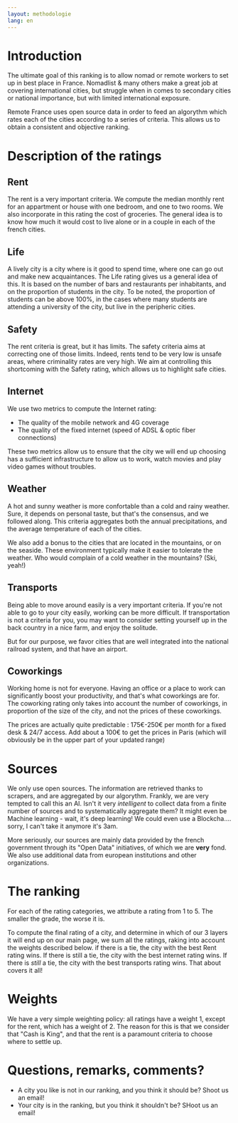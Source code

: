 ```yaml
---
layout: methodologie
lang: en
---
```


# Introduction

The ultimate goal of this ranking is to allow nomad or remote workers to set up in best place in France. Nomadlist & many others make a great job at covering international cities, but struggle when in comes to secondary cities or national importance, but with limited international exposure.

Remote France uses open source data in order to feed an algorythm which rates each of the cities according to a series of criteria. This allows us to obtain a consistent and objective ranking.

# Description of the ratings
## Rent
The rent is a very important criteria. We compute the median monthly rent for an appartment or house with one bedroom, and one to two rooms. We also incorporate in this rating the cost of groceries. The general idea is to know how much it would cost to live alone or in a couple in each of the french cities.

## Life
A lively city is a city where is it good to spend time, where one can go out and make new acquaintances. The Life rating gives us a general idea of this. It is based on the number of bars and restaurants per inhabitants, and on the proportion of students in the city. To be noted, the proportion of students can be above 100%, in the cases where many students are attending a university of the city, but live in the peripheric cities.

## Safety
The rent criteria is great, but it has limits. The safety criteria aims at correcting one of those limits. Indeed, rents tend to be very low is unsafe areas, where criminality rates are very high. We aim at controlling this shortcoming with the Safety rating, which allows us to highlight safe cities.

## Internet
We use two metrics to compute the Internet rating:
* The quality of the mobile network and 4G coverage
* The quality of the fixed internet (speed of ADSL & optic fiber connections)

These two metrics allow us to ensure that the city we will end up choosing has a sufficient infrastructure to allow us to work, watch movies and play video games without troubles.

## Weather
A hot and sunny weather is more confortable than a cold and rainy weather. Sure, it depends on personal taste, but that's the consensus, and we followed along. This criteria aggregates both the annual precipitations, and the average temperature of each of the cities.

We also add a bonus to the cities that are located in the mountains, or on the seaside. These environment typically make it easier to tolerate the weather. Who would complain of a cold weather in the mountains? (Ski, yeah!)

## Transports
Being able to move around easily is a very important criteria. If you're not able to go to your city easily, working can be more difficult. If transportation is not a criteria for you, you may want to consider setting yourself up in the back country in a nice farm, and enjoy the solitude. 

But for our purpose, we favor cities that are well integrated into the national railroad system, and that have an airport.

## Coworkings
Working home is not for everyone. Having an office or a place to work can significantly boost your productivity, and that's what coworkings are for. The coworking rating only takes into account the number of coworkings, in proportion of the size of the city, and not the prices of these coworkings. 

The prices are actually quite predictable : 175€-250€ per month for a fixed desk & 24/7 access. Add about a 100€ to get the prices in Paris (which will obviously be in the upper part of your updated range)

# Sources
We only use open sources. The information are retrieved thanks to scrapers, and are aggregated by our algorythm. Frankly, we are very tempted to call this an AI. Isn't it very *intelligent* to collect data from a finite number of sources and to systematically aggregate them? It might even be Machine learning - wait, it's deep learning! We could even use a Blockcha.... sorry, I can't take it anymore it's 3am.

More seriously, our sources are mainly data provided by the french government through its "Open Data" initiatives, of which we are **very** fond. We also use additional data from european institutions and other organizations.

# The ranking
For each of the rating categories, we attribute a rating from 1 to 5. The smaller the grade, the worse it is. 

To compute the final rating of a city, and determine in which of our 3 layers it will end up on our main page, we sum all the ratings, raking into account the weights described below. if there is a tie, the city with the best Rent rating wins. If there is still a tie, the city with the best internet rating wins. If there is *still* a tie, the city with the best transports rating wins. That about covers it all!

# Weights
We have a very simple weighting policy: all ratings have a weight 1, except for the rent, which has a weight of 2. The reason for this is that we consider that "Cash is King", and that the rent is a paramount criteria to choose where to settle up.

# Questions, remarks, comments?
- A city you like is not in our ranking, and you think it should be? Shoot us an email!
- Your city is in the ranking, but you think it shouldn't be? SHoot us an email!